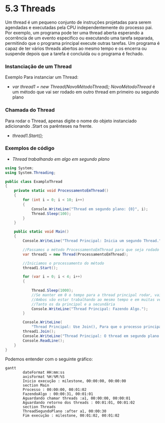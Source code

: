 # 5.3 Threads

Um thread é um pequeno conjunto de instruções projetadas para serem agendadas e executadas pela CPU independentemente do processo pai.
Por exemplo, um programa pode ter uma thread aberta esperando a ocorrência de um evento específico ou executando uma tarefa separada, permitindo que o programa principal execute outras tarefas.
Um programa é capaz de ter vários threads abertos ao mesmo tempo e os encerra ou suspende depois que a tarefa é concluída ou o programa é fechado.

### Instanciação de um Thread

Exemplo Para instanciar um Thread:

- _var thread1 = new Thread(NovoMétodoThread);_
    _NovoMétodoThread_ é um método que vai ser rodado em outro thread em primeiro ou segundo plano

### Chamada do Thread

Para rodar o Thread, apenas digite o nome do objeto instanciado adicionando .Start os parênteses na frente.

- _thread1.Start();_

### Exemplos de código

- _Thread trabalhando em algo em segundo plano_

```cs
using System;
using System.Threading;

public class ExamploThread
{
    private static void ProcessamentoEmThread()
    {
        for (int i = 0; i < 10; i++)
        {
            Console.WriteLine("Thread em segundo plano: {0}", i);
            Thread.Sleep(100);
        }
    }

    public static void Main()
    {
        Console.WriteLine("Thread Principal: Inicia um segundo Thread.");

        //Passamos o método ProcessamentoEmThread para que seja rodado em um outra linha de processamento
        var thread1 = new Thread(ProcessamentoEmThread);

        //Iniciamos o processamento do método
        thread1.Start();

        for (var i = 0; i < 4; i++)
        {
            
            Thread.Sleep(1000);
            //Se manter em 0 o tempo para a thread principal rodar, vai ver que
            //Ambos vão estar trabalhando ao mesmo tempo e em muitas vezes os textos se misturam
            //Tanto os da principal e a secundária
            Console.WriteLine("Thread Principal: Fazendo Algo.");
        }

        Console.WriteLine(
            "Thread Principal: Use Join(), Para que o processo principal aguarde o processamento em segundo plano.");
        thread1.Join();
        Console.WriteLine("Thread Principal: O thread em segundo plano retornou e tudo foi encerrado.");
        Console.ReadLine();
    }
}
```
Podemos entender com o seguinte gráfico:
```mermaid
gantt
        dateFormat HH:mm:ss
        axisFormat %H:%M:%S
        Inicio execução : milestone, 00:00:00, 00:00:00
        section Main
        Processo : 00:00:00, 00:01:02
        FazendoAlgo : 00:00:31, 00:01:01
        Aguardando chamar threads :a1, 00:00:00, 00:00:01
        Aguardando retorno dos threads : 00:01:01, 00:01:02
        section Threads
        ThreadSegundoPlano :after a1, 00:00:30
        Fim execução : milestone, 00:01:02, 00:01:02
```
